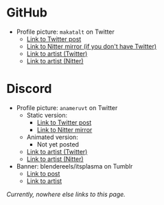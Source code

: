 # GitHub
 - Profile picture: `makatalt` on Twitter
   - [Link to Twitter post](https://twitter.com/makatalt/status/1769050964831396137)
   - [Link to Nitter mirror (if you don't have Twitter)](https://nitter.poast.org/makatalt/status/1769050964831396137)
   - [Link to artist (Twitter)](https://twitter.com/makatalt)
   - [Link to artist (Nitter)](https://nitter.poast.org/makatalt)

# Discord
 - Profile picture: `anameruvt` on Twitter
   - Static version:
     - [Link to Twitter post](https://twitter.com/anameruvt/status/1796703606785081409)
     - [Link to Nitter mirror](https://nitter.poast.org/anameruvt/status/1796703606785081409)
   - Animated version:
     - Not yet posted
   - [Link to artist (Twitter)](https://twitter.com/anameruvt)
   - [Link to artist (Nitter)](https://nitter.poast.org/anameruvt)
 - Banner: blendereels/itsplasma on Tumblr
   - [Link to post](https://blendereels.tumblr.com/post/726224505727565824/commission-for-a-friend-lovely-character-this)
   - [Link to artist](https://blendereels.tumblr.com/)

*Currently, nowhere else links to this page.*
